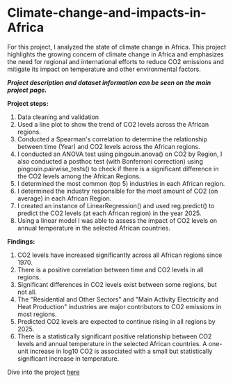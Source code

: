 # Climate-change-and-impacts-in-Africa
For this project, I analyzed the state of climate change in Africa. This project highlights the growing concern of climate change in Africa and emphasizes the need for regional and international efforts to reduce CO2 emissions and mitigate its impact on temperature and other environmental factors.

***_Project description and dataset information can be seen on the main project page._***

**Project steps:**
1. Data cleaning and validation
2. Used a line plot to show the trend of CO2 levels across the African regions.
3. Conducted a Spearman's correlation to determine the relationship between time (Year) and CO2 levels across the African regions.
4. I conducted an ANOVA test using pingouin.anova() on CO2 by Region, I also conducted a posthoc test (with Bonferroni correction) using pingouin.pairwise_tests() to check if there is a significant difference in the CO2 levels among the African Regions.
5. I determined the most common (top 5) industries in each African region.
6. I determined the industry responsible for the most amount of CO2 (on average) in each African Region.
7. I created an instance of LinearRegression() and used reg.predict() to predict the CO2 levels (at each African region) in the year 2025.
8. Using a linear model I was able to assess the impact of CO2 levels on annual temperature in the selected African countries.

**Findings:**
1. CO2 levels have increased significantly across all African regions since 1970.
2. There is a positive correlation between time and CO2 levels in all regions.
3. Significant differences in CO2 levels exist between some regions, but not all.
4. The "Residential and Other Sectors" and "Main Activity Electricity and Heat Production" industries are major contributors to CO2 emissions in most regions.
5. Predicted CO2 levels are expected to continue rising in all regions by 2025.
6. There is a statistically significant positive relationship between CO2 levels and annual temperature in the selected African countries. A one-unit increase in log10 CO2 is associated with a small but statistically significant increase in temperature.

Dive into the project [here](https://github.com/JachimmaChristian/Climate-change-and-impacts-in-Africa/blob/main/workspace/workspace/notebook.ipynb)
